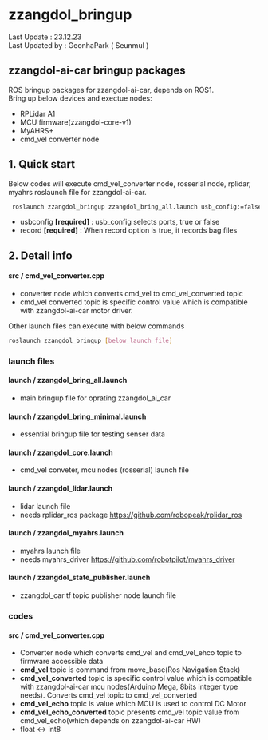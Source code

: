 # zzangdol_bringup

Last Update : 23.12.23   
Last Updated by : GeonhaPark ( Seunmul )

## zzangdol-ai-car bringup packages 

ROS bringup packages for zzangdol-ai-car, depends on ROS1.    
Bring up below devices and exectue nodes:
- RPLidar A1
- MCU firmware(zzangdol-core-v1)
- MyAHRS+
- cmd_vel converter node

  
## 1. Quick start

Below codes will execute cmd_vel_converter node, rosserial node,
rplidar, myahrs roslaunch file for zzangdol-ai-car.

```bash
 roslaunch zzangdol_bringup zzangdol_bring_all.launch usb_config:=false record:=false
```

- usbconfig **[required]** : usb_config selects ports, true or false
- record **[required]** : When record option is true, it records bag files

## 2. Detail info

#### src / cmd_vel_converter.cpp

- converter node which converts cmd_vel to cmd_vel_converted topic
- cmd_vel converted topic is specific control value which is compatible with zzangdol-ai-car motor driver.

Other launch files can execute with below commands

```bash
roslaunch zzangdol_bringup [below_launch_file]
```

### launch files

#### launch / zzangdol_bring_all.launch

- main bringup file for oprating zzangdol_ai_car

#### launch / zzangdol_bring_minimal.launch

- essential bringup file for testing senser data

#### launch / zzangdol_core.launch

- cmd_vel conveter, mcu nodes (rosserial) launch file

#### launch / zzangdol_lidar.launch

- lidar launch file
- needs rplidar_ros package <https://github.com/robopeak/rplidar_ros>

#### launch / zzangdol_myahrs.launch

- myahrs launch file
- needs myahrs_driver <https://github.com/robotpilot/myahrs_driver>

#### launch / zzangdol_state_publisher.launch

- zzangdol_car tf topic publisher node launch file

### codes

#### src / cmd_vel_converter.cpp

- Converter node which converts cmd_vel and cmd_vel_ehco topic to firmware accessible data
- **cmd_vel** topic is command from move_base(Ros Navigation Stack)
- **cmd_vel_converted** topic is specific control value which is compatible with zzangdol-ai-car mcu nodes(Arduino Mega, 8bits integer type needs). Converts cmd_vel topic to cmd_vel_converted
- **cmd_vel_echo** topic is value which MCU is used to control DC Motor
- **cmd_vel_echo_converted** topic presents cmd_vel topic value from cmd_vel_echo(which depends on zzangdol-ai-car HW)
- float <-> int8
